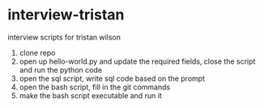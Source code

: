 # interview-tristan
interview scripts for tristan wilson

1) clone repo
2) open up hello-world.py and update the required fields, close the script and run the python code
3) open the sql script, write sql code based on the prompt
4) open the bash script, fill in the git commands
5) make the bash script executable and run it 

